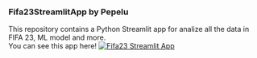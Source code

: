 ### Fifa23StreamlitApp by Pepelu
This repository contains a Python Streamlit app for analize all the data in FIFA 23, ML model and more. <br>
You can see this app here! [![Fifa23 Streamlit App](https://static.streamlit.io/badges/streamlit_badge_black_white.svg)](https://pepelu92-fifa23streamlitappjlpr-inicio-97dh8p.streamlit.app/)
